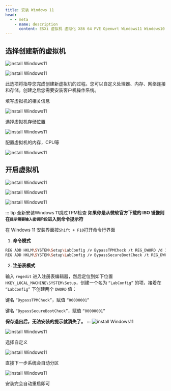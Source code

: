```yaml
---
title: 安装 Windows 11
head:
  - - meta
    - name: description
      content: ESXi 虚拟机 虚拟化 X86 64 PVE Openwrt Windows11 Windows10 Windows12
---
```


<Links :items="[
{ name: '官网下载 Windows 11', icon:'fab fa-windows', color:'#0078D6', link: 'https://www.microsoft.com/zh-cn/software-download/windows11' },
]" />

## 选择创建新的虚拟机

![install Windows11](https://i.theojs.cn/docs/20240421192959.png)

![install Windows11](https://i.theojs.cn/docs/20240421193033.png)

此选项将指导您完成创建新虚拟机的过程。您可以自定义处理器、内存、网络连接和存储。创建之后您需要安装客户机操作系统。

填写虚拟机的相关信息

![install Windows11](https://i.theojs.cn/docs/20240421193110.png)

选择虚拟机存储位置

![install Windows11](https://i.theojs.cn/docs/20240421193200.png)

配置虚拟机的内存，CPU等

![install Windows11](https://i.theojs.cn/docs/20240421193238.png)

## 开启虚拟机

![install Windows11](https://i.theojs.cn/docs/20240421193304.png)

![install Windows11](https://i.theojs.cn/docs/20240421193558.png)

![install Windows11](https://i.theojs.cn/docs/20240421193618.png)

::: tip 全新安装Windows 11跳过TPM检查
**如果你是从微软官方下载的 ISO 镜像则在`提示需要输入密钥阶段`进入到命令提示符**

在 Windows 11 安装界面按`Shift + F10`打开命令行界面

1. **命令模式**

```sh
REG ADD HKLM\SYSTEM\Setup\LabConfig /v BypassTPMCheck /t REG_DWORD /d 1
REG ADD HKLM\SYSTEM\Setup\LabConfig /v BypassSecureBootCheck /t REG_DWORD /d 1
```

2. **注册表模式**

输入 `regedit` 进入注册表编辑器，然后定位到如下位置 `HKEY_LOCAL_MACHINE\SYSTEM\Setup`，创建一个名为 `“LabConfig”` 的项，接着在 `“LabConfig”` 下创建两个 `DWORD` 值：

键名 `“BypassTPMCheck”`，赋值 `“00000001”`

键名 `“BypassSecureBootCheck”`，赋值 `“00000001”`

**保存退出后，无法安装的提示就消失了。**
:::
![install Windows11](https://i.theojs.cn/docs/20240421194515.png)

![install Windows11](https://i.theojs.cn/docs/20240421194619.png)

选择自定义

![install Windows11](https://i.theojs.cn/docs/20240421194638.png)

直接下一步系统会自动分区

![install Windows11](https://i.theojs.cn/docs/20240421194724.png)

安装完会自动重启即可
